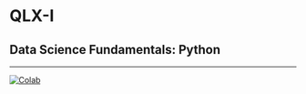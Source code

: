 # QLX-I 
<!-- # Tech Talent South !-->

## Data Science Fundamentals: Python

- - - 

[![Colab](https://colab.research.google.com/assets/colab-badge.svg)](https://colab.research.google.com/github/enterlifeonline/techtalentsouth/blob/master/datascience/python/index.ipynb)
